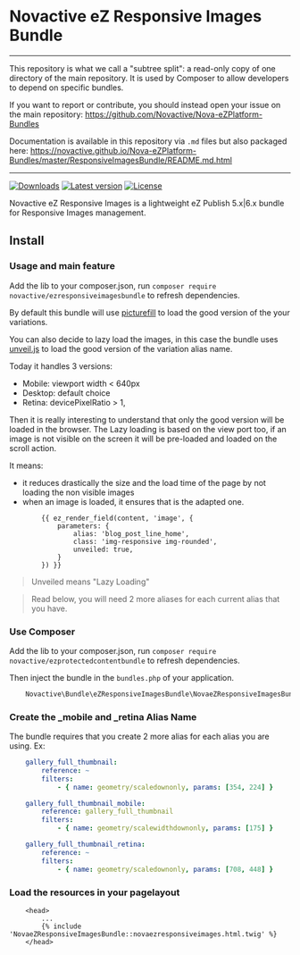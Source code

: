 # Novactive eZ Responsive Images Bundle

----

This repository is what we call a "subtree split": a read-only copy of one directory of the main repository. 
It is used by Composer to allow developers to depend on specific bundles.

If you want to report or contribute, you should instead open your issue on the main repository: https://github.com/Novactive/Nova-eZPlatform-Bundles

Documentation is available in this repository via `.md` files but also packaged here: https://novactive.github.io/Nova-eZPlatform-Bundles/master/ResponsiveImagesBundle/README.md.html

----

[![Downloads](https://img.shields.io/packagist/dt/novactive/ezresponsiveimagesbundle.svg?style=flat-square)](https://packagist.org/packages/novactive/ezresponsiveimagesbundle)
[![Latest version](https://img.shields.io/github/release/Novactive/NovaeZResponsiveImagesBundle.svg?style=flat-square)](https://github.com/Novactive/NovaeZResponsiveImagesBundle/releases)
[![License](https://img.shields.io/packagist/l/novactive/ezresponsiveimagesbundle.svg?style=flat-square)](LICENSE)


Novactive eZ Responsive Images is a lightweight eZ Publish 5.x|6.x bundle for Responsive Images management.

##  Install

### Usage and main feature

Add the lib to your composer.json, run `composer require novactive/ezresponsiveimagesbundle` to refresh dependencies.

By default this bundle will use [picturefill](https://github.com/scottjehl/picturefill) to load the good version of the your variations.

You can also decide to lazy load the images, in this case the bundle uses [unveil.js](https://github.com/luis-almeida/unveil) to load the good version of the variation alias name.

Today it handles 3 versions:

* Mobile: viewport width < 640px
* Desktop: default choice
* Retina: devicePixelRatio > 1,

Then it is really interesting to understand that only the good version will be loaded in the browser.
The Lazy loading is based on the view port too, if an image is not visible on the screen it will be pre-loaded and loaded on the scroll action.

It means:

* it reduces drastically the size and the load time of the page by not loading the non visible images
* when an image is loaded, it ensures that is the adapted one.


```twig
        {{ ez_render_field(content, 'image', {
            parameters: {
                alias: 'blog_post_line_home',
                class: 'img-responsive img-rounded',
                unveiled: true,
            }
        }) }}
```

> Unveiled means "Lazy Loading"

> Read below, you will need 2 more aliases for each current alias that you have.

### Use Composer

Add the lib to your composer.json, run `composer require novactive/ezprotectedcontentbundle` to refresh dependencies.

Then inject the bundle in the `bundles.php` of your application.

```php
    Novactive\Bundle\eZResponsiveImagesBundle\NovaeZResponsiveImagesBundle::class => [ 'all'=> true ],
```

### Create the _mobile and _retina Alias Name

The bundle requires that you create 2 more alias for each alias you are using. Ex:

```yaml
    gallery_full_thumbnail:
        reference: ~
        filters:
            - { name: geometry/scaledownonly, params: [354, 224] }

    gallery_full_thumbnail_mobile:
        reference: gallery_full_thumbnail
        filters:
            - { name: geometry/scalewidthdownonly, params: [175] }

    gallery_full_thumbnail_retina:
        reference: ~
        filters:
            - { name: geometry/scaledownonly, params: [708, 448] }
```


### Load the resources in your pagelayout

```twig
    <head>
        ...
        {% include 'NovaeZResponsiveImagesBundle::novaezresponsiveimages.html.twig' %}
    </head>
```

